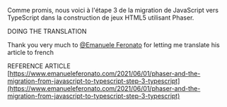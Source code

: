 Comme promis, nous voici à l'étape 3 de la migration de JavaScript vers TypeScript dans la construction de jeux HTML5 utilisant Phaser.

DOING THE TRANSLATION

Thank you very much to [@Emanuele Feronato](https://www.facebook.com/emanueleferonato/) for letting me translate his article to french

REFERENCE ARTICLE [https://www.emanueleferonato.com/2021/06/01/phaser-and-the-migration-from-javascript-to-typescript-step-3-typescript](https://www.emanueleferonato.com/2021/06/01/phaser-and-the-migration-from-javascript-to-typescript-step-3-typescript)